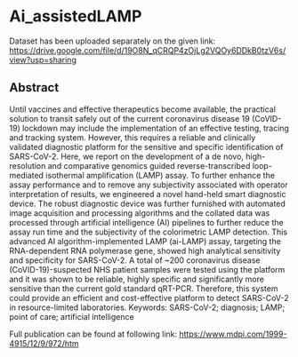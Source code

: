 # Ai_assistedLAMP

Dataset has been uploaded separately on the given link: https://drive.google.com/file/d/19O8N_qCRQP4zOjLg2VQOy6DDkB0tzV6s/view?usp=sharing

## Abstract
Until vaccines and effective therapeutics become available, the practical solution to transit safely out of the current coronavirus disease 19 (CoVID-19) lockdown may include the implementation of an effective testing, tracing and tracking system. However, this requires a reliable and clinically validated diagnostic platform for the sensitive and specific identification of SARS-CoV-2. Here, we report on the development of a de novo, high-resolution and comparative genomics guided reverse-transcribed loop-mediated isothermal amplification (LAMP) assay. To further enhance the assay performance and to remove any subjectivity associated with operator interpretation of results, we engineered a novel hand-held smart diagnostic device. The robust diagnostic device was further furnished with automated image acquisition and processing algorithms and the collated data was processed through artificial intelligence (AI) pipelines to further reduce the assay run time and the subjectivity of the colorimetric LAMP detection. This advanced AI algorithm-implemented LAMP (ai-LAMP) assay, targeting the RNA-dependent RNA polymerase gene, showed high analytical sensitivity and specificity for SARS-CoV-2. A total of ~200 coronavirus disease (CoVID-19)-suspected NHS patient samples were tested using the platform and it was shown to be reliable, highly specific and significantly more sensitive than the current gold standard qRT-PCR. Therefore, this system could provide an efficient and cost-effective platform to detect SARS-CoV-2 in resource-limited laboratories.
Keywords: SARS-CoV-2; diagnosis; LAMP; point of care; artificial intelligence


Full publication can be found at following link:
https://www.mdpi.com/1999-4915/12/9/972/htm

